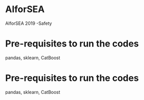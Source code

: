# AIforSEA
AIforSEA 2019 -Safety

# Pre-requisites to run the codes

pandas, sklearn, CatBoost

# Pre-requisites to run the codes

pandas, sklearn, CatBoost

